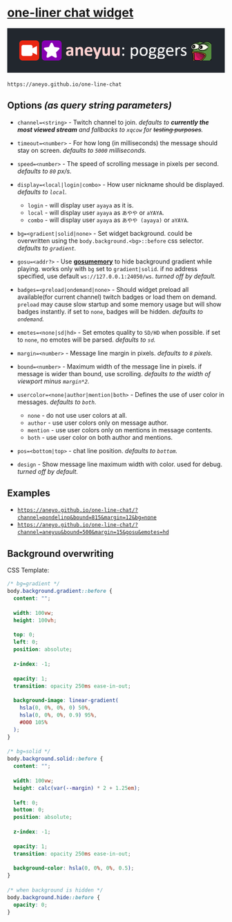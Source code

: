 # [**one-liner chat widget**](https://aneyo.github.io/one-line-chat)

![](./poggers.png)

`https://aneyo.github.io/one-line-chat`

## Options _(as query string parameters)_

- `channel=<string>` - Twitch channel to join. _defaults to **currently the most viewed stream** and fallbacks to `xqcow` for ~~testing purposes~~._

- `timeout=<number>` - For how long (in milliseconds) the message should stay on screen. _defaults to `5000` milliseconds._

- `speed=<number>` - The speed of scrolling message in pixels per second. _defaults to `80` px/s._

- `display=<local|login|combo>` - How user nickname should be displayed. _defaults to `local`._

  - `login` - will display user `ayaya` as it is.
  - `local` - will display user `ayaya` as `あやや` or `aYAYA`.
  - `combo` - will display user `ayaya` as `あやや (ayaya)` or `aYAYA`.

- `bg=<gradient|solid|none>` - Set widget background. could be overwritten using the `body.background.<bg>::before` css selector. _defaults to `gradient`._

- `gosu=<addr?>` - Use [**gosumemory**](https://github.com/l3lackShark/gosumemory) to hide background gradient while playing. works only with `bg` set to `gradient|solid`. if no address specified, use default `ws://127.0.0.1:24050/ws`. _turned off by default._

- `badges=<preload|ondemand|none>` - Should widget preload all available(for current channel) twitch badges or load them on demand. `preload` may cause slow startup and some memory usage but will show badges instantly. if set to `none`, badges will be hidden. _defaults to `ondemand`._

- `emotes=<none|sd|hd>` - Set emotes quality to `SD/HD` when possible. if set to `none`, no emotes will be parsed. _defaults to `sd`._

- `margin=<number>` - Message line margin in pixels. _defaults to `8` pixels._

- `bound=<number>` - Maximum width of the message line in pixels. if message is wider than bound, use scrolling. _defaults to the width of viewport minus `margin*2`._

- `usercolor=<none|author|mention|both>` - Defines the use of user color in messages. _defaults to `both`._

  - `none` - do not use user colors at all.
  - `author` - use user colors only on message author.
  - `mention` - use user colors only on mentions in message contents.
  - `both` - use user color on both author and mentions.

- `pos=<bottom|top>` - chat line position. _defaults to `bottom`._

- `design` - Show message line maximum width with color. used for debug. _turned off by default._

## Examples

- [`https://aneyo.github.io/one-line-chat/?channel=pondelinp&bound=815&margin=12&bg=none`](https://aneyo.github.io/one-line-chat/?channel=pondelinp&bound=815&margin=12&bg=none)
- [`https://aneyo.github.io/one-line-chat/?channel=aneyuu&bound=500&margin=15&gosu&emotes=hd`](https://aneyo.github.io/one-line-chat/?channel=aneyuu&bound=500&margin=15&gosu&emotes=hd)

## Background overwriting

CSS Template:

```css
/* bg=gradient */
body.background.gradient::before {
  content: "";

  width: 100vw;
  height: 100vh;

  top: 0;
  left: 0;
  position: absolute;

  z-index: -1;

  opacity: 1;
  transition: opacity 250ms ease-in-out;

  background-image: linear-gradient(
    hsla(0, 0%, 0%, 0) 50%,
    hsla(0, 0%, 0%, 0.9) 95%,
    #000 105%
  );
}

/* bg=solid */
body.background.solid::before {
  content: "";

  width: 100vw;
  height: calc(var(--margin) * 2 + 1.25em);

  left: 0;
  bottom: 0;
  position: absolute;

  z-index: -1;

  opacity: 1;
  transition: opacity 250ms ease-in-out;

  background-color: hsla(0, 0%, 0%, 0.5);
}

/* when background is hidden */
body.background.hide::before {
  opacity: 0;
}
```

